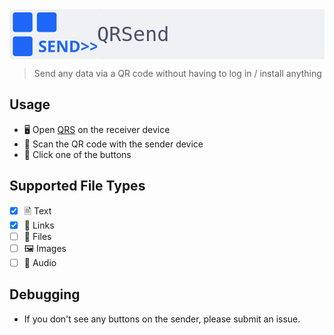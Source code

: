 <div style="background: #eff1f5; color: #4c4f69; font-family: monospace; font-size: 2rem; display: flex; align-items: center;">
  <img alt="qrs logo" src="qrs.svg">
  <span>QRSend</span>
</div>

> Send any data via a QR code without having to log in / install anything

## Usage

- 🖥️ Open [QRS](qrs.snlx.net) on the receiver device
- 📱 Scan the QR code with the sender device
- 📨 Click one of the buttons

## Supported File Types

- [x] 🖹 Text
- [x] 🔗 Links
- [ ] 📂 Files
- [ ] 🖼️ Images
- [ ] 🎤 Audio

## Debugging

- If you don't see any buttons on the sender, please submit an issue.

